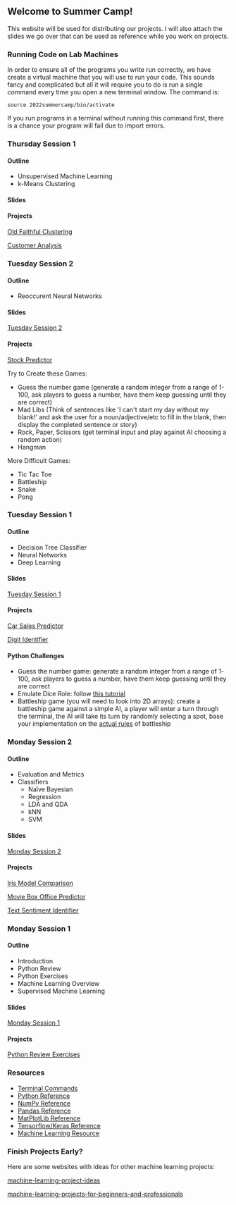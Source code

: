 ## Welcome to Summer Camp!

This website will be used for distributing our projects. I will also attach the slides we go over that can be used as reference while you work on projects.

### Running Code on Lab Machines
In order to ensure all of the programs you write run correctly, we have create a virtual machine that you will use to run your code. This sounds fancy and complicated but all it will require you to do is run a single command every time you open a new terminal window. The command is:

```
source 2022summercamp/bin/activate
```

If you run programs in a terminal without running this command first, there is a chance your program will fail due to import errors.

### Thursday Session 1

#### Outline
- Unsupervised Machine Learning
- k-Means Clustering

#### Slides


#### Projects

[Old Faithful Clustering](/oldfaithful.md)

[Customer Analysis](/customer-analysis.md)


### Tuesday Session 2

#### Outline
- Reoccurent Neural Networks

#### Slides
[Tuesday Session 2](/slides/CampTu2.pptx)

#### Projects

[Stock Predictor](/stock-predictor.md)

Try to Create these Games:
- Guess the number game (generate a random integer from a range of 1-100, ask players to guess a number, have them keep guessing until they are correct)
- Mad Libs (Think of sentences like 'I can't start my day without my blank!' and ask the user for a noun/adjective/etc to fill in the blank, then display the completed sentence or story)
- Rock, Paper, Scissors (get terminal input and play against AI choosing a random action)
- Hangman

More Difficult Games:
- Tic Tac Toe
- Battleship
- Snake
- Pong

### Tuesday Session 1

#### Outline
- Decision Tree Classifier
- Neural Networks
- Deep Learning

#### Slides
[Tuesday Session 1](/slides/CampTu1.pptx)

#### Projects

[Car Sales Predictor](/dt.md)

[Digit Identifier](/digit-identifier.md)

#### Python Challenges

- Guess the number game: generate a random integer from a range of 1-100, ask players to guess a number, have them keep guessing until they are correct
- Emulate Dice Role: follow [this tutorial](https://realpython.com/python-dice-roll/)
- Battleship game (you will need to look into 2D arrays): create a battleship game against a simple AI, a player will enter a turn through the terminal, the AI will take its turn by randomly selecting a spot, base your implementation on the [actual rules](https://www.hasbro.com/common/instruct/battleship.pdf) of battleship


### Monday Session 2

#### Outline
- Evaluation and Metrics
- Classifiers
    - Naïve Bayesian
    - Regression
    - LDA and QDA
    - kNN
    - SVM

#### Slides
[Monday Session 2](/slides/CampM2.pptx)

#### Projects
[Iris Model Comparison](/iris.md)

[Movie Box Office Predictor](/box-office.md)

[Text Sentiment Identifier](/text-sentiment.md)


### Monday Session 1

#### Outline
- Introduction
- Python Review
- Python Exercises
- Machine Learning Overview
- Supervised Machine Learning

#### Slides

[Monday Session 1](/slides/CampM1.pptx)

#### Projects

[Python Review Exercises](/python-review-exercises.md)

<!-- 


### Thursday Session 2

#### Outline
- Reinforcement Learning
- Q-Learning

#### Slides


#### Projects

[Tic Tac Toe](/tic-tac-toe.md)

### Friday Session

#### Outline
- Create Presentation
- Presentation Runthrough
- Complete Unfinished Projects -->

### Resources
- [Terminal Commands](https://www.guru99.com/linux-commands-cheat-sheet.html)
- [Python Reference](https://www.w3schools.com/python/)
- [NumPy Reference](https://www.w3schools.com/python/numpy/numpy_intro.asp)
- [Pandas Reference](https://www.w3schools.com/python/pandas/default.asp)
- [MatPlotLib Reference](https://www.w3schools.com/python/matplotlib_pyplot.asp)
- [Tensorflow/Keras Reference](https://www.tutorialspoint.com/tensorflow/tensorflow_keras.htm)
- [Machine Learning Resource](https://machinelearningmastery.com)

### Finish Projects Early?

Here are some websites with ideas for other machine learning projects:

[machine-learning-project-ideas](https://data-flair.training/blogs/machine-learning-project-ideas/)

[machine-learning-projects-for-beginners-and-professionals](https://www.dunebook.com/machine-learning-projects-for-beginners-and-professionals/)
